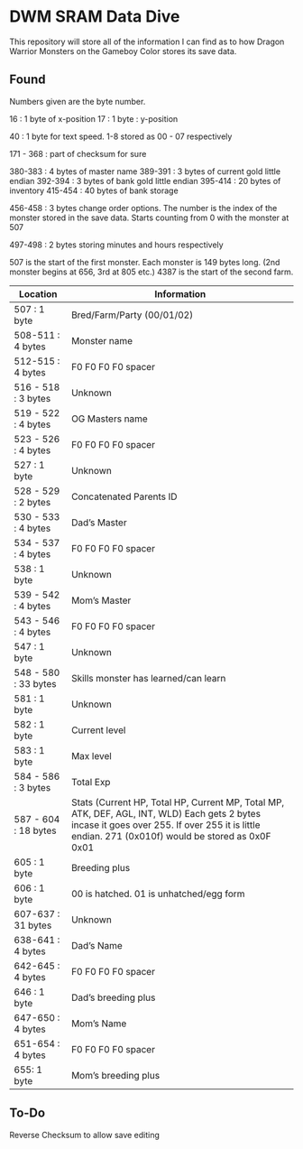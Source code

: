 # DWM SRAM Data Dive

This repository will store all of the information I can find as to how Dragon Warrior Monsters on the Gameboy Color stores its save data.
## Found

Numbers given are the byte number.

16 : 1 byte of x-position
17 : 1 byte : y-position 

40 : 1 byte for text speed. 1-8 stored as 00 - 07 respectively

171 - 368 : part of checksum for sure


380-383 : 4 bytes of master name
389-391 : 3 bytes of current gold little endian
392-394 : 3 bytes of bank gold little endian
395-414 : 20 bytes of inventory
415-454 : 40 bytes of bank storage

456-458 : 3 bytes change order options. The number is the index of the monster stored in the save data. Starts counting from 0 with the monster at 507

497-498 : 2 bytes storing minutes and hours respectively

507 is the start of the first monster. Each monster is 149 bytes long. (2nd monster begins at 656, 3rd at 805 etc.) 4387 is the start of the second farm.



| **Location**            | **Information**                                                                                                                                                                                      |
|-------------------------|------------------------------------------------------------------------------------------------------------------------------------------------------------------------------------------------------|
|   507 : 1 byte          |   Bred/Farm/Party (00/01/02)                                                                                                                                                                         |
|   508-511 : 4 bytes     |   Monster name                                                                                                                                                                                       |
|   512-515 : 4 bytes     |   F0 F0 F0 F0 spacer                                                                                                                                                                                 |
|   516 - 518 : 3 bytes   |   Unknown                                                                                                                                                                                            |
|   519 - 522 : 4 bytes   |   OG Masters name                                                                                                                                                                                    |
|   523 - 526 : 4 bytes   |   F0 F0 F0 F0 spacer                                                                                                                                                                                 |
|   527 : 1 byte          |   Unknown                                                                                                                                                                                            |
|   528 - 529 : 2 bytes   |   Concatenated Parents ID                                                                                                                                                                            |
|   530 - 533 : 4 bytes   |   Dad’s Master                                                                                                                                                                                       |
|   534 - 537 : 4 bytes   |   F0 F0 F0 F0 spacer                                                                                                                                                                                 |
|   538 : 1 byte          |   Unknown                                                                                                                                                                                            |
|   539 - 542 : 4 bytes   |   Mom’s Master                                                                                                                                                                                       |
|   543 - 546 : 4 bytes   |   F0 F0 F0 F0 spacer                                                                                                                                                                                 |
|   547 : 1 byte          |   Unknown                                                                                                                                                                                            |
|   548 - 580 : 33 bytes  |   Skills monster has learned/can learn                                                                                                                                                               |
|   581 : 1 byte          |   Unknown                                                                                                                                                                                            |
|   582 : 1 byte          |   Current level                                                                                                                                                                                      |
|   583 : 1 byte          |   Max level                                                                                                                                                                                          |
|   584 - 586 : 3 bytes   |   Total Exp                                                                                                                                                                                          |
|   587 - 604 : 18 bytes  |   Stats (Current HP, Total HP, Current MP, Total MP, ATK, DEF, AGL, INT, WLD) Each gets 2 bytes incase it goes over 255. If over 255 it is little endian. 271 (0x010f) would be stored as 0x0F 0x01  |
|   605 : 1 byte          |   Breeding plus                                                                                                                                                                                      |
|   606 : 1 byte          |   00 is hatched. 01 is unhatched/egg form                                                                                                                                                            |
|   607-637 : 31 bytes    |   Unknown                                                                                                                                                                                            |
|   638-641 : 4 bytes     |   Dad’s Name                                                                                                                                                                                         |
|   642-645 : 4 bytes     |   F0 F0 F0 F0 spacer                                                                                                                                                                                 |
|   646 : 1 byte          |   Dad’s breeding plus                                                                                                                                                                                |
|   647-650 : 4 bytes     |   Mom’s Name                                                                                                                                                                                         |
|   651-654 : 4 bytes     |   F0 F0 F0 F0 spacer                                                                                                                                                                                 |
|   655: 1 byte           |   Mom’s breeding plus                                                                                                                                                                                |



## To-Do
Reverse Checksum to allow save editing
